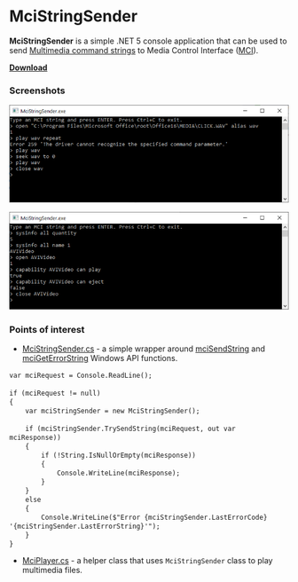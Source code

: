 # MciStringSender

**MciStringSender** is a simple .NET 5 console application that can be used to send [Multimedia command strings](https://docs.microsoft.com/en-us/windows/win32/multimedia/multimedia-command-strings) to Media Control Interface ([MCI](https://docs.microsoft.com/en-us/windows/win32/multimedia/mci)).

**[Download](../../releases/)**

### Screenshots

![Play WAV file with MciStringSender](doc/MciStringSender1.png)

![Explorer multimedia device capabilities with MciStringSender](doc/MciStringSender2.png)

### Points of interest

* [MciStringSender.cs](src/MciStringSender/MciStringSender.cs) - a simple wrapper around [mciSendString](https://docs.microsoft.com/en-us/previous-versions/dd757161(v=vs.85)) and [mciGetErrorString](https://docs.microsoft.com/en-us/previous-versions/dd757158(v=vs.85)) Windows API functions.

```
var mciRequest = Console.ReadLine();

if (mciRequest != null)
{
    var mciStringSender = new MciStringSender();
    
    if (mciStringSender.TrySendString(mciRequest, out var mciResponse))
    {
        if (!String.IsNullOrEmpty(mciResponse))
        {
            Console.WriteLine(mciResponse);
        }
    }
    else
    {
        Console.WriteLine($"Error {mciStringSender.LastErrorCode} '{mciStringSender.LastErrorString}'");
    }
}
```

* [MciPlayer.cs](src/MciStringSender/MciPlayer.cs) - a helper class that uses `MciStringSender` class to play multimedia files.
